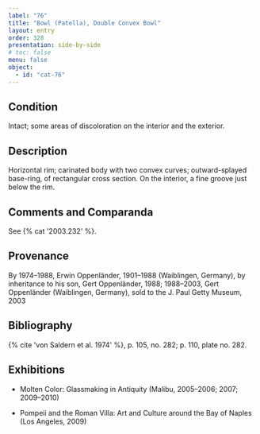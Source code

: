 ```yaml
---
label: "76"
title: "Bowl (Patella), Double Convex Bowl"
layout: entry
order: 328
presentation: side-by-side
# toc: false
menu: false
object:
  - id: "cat-76"
---
```


## Condition

Intact; some areas of discoloration on the interior and the exterior.

## Description

Horizontal rim; carinated body with two convex curves; outward-splayed base-ring, of rectangular cross section. On the interior, a fine groove just below the rim.

## Comments and Comparanda

See {% cat '2003.232' %}.

## Provenance

By 1974–1988, Erwin Oppenländer, 1901–1988 (Waiblingen, Germany), by inheritance to his son, Gert Oppenländer, 1988; 1988–2003, Gert Oppenländer (Waiblingen, Germany), sold to the J. Paul Getty Museum, 2003

## Bibliography

{% cite 'von Saldern et al. 1974' %}, p. 105, no. 282; p. 110, plate no. 282.

## Exhibitions

-   Molten Color: Glassmaking in Antiquity (Malibu, 2005–2006; 2007; 2009–2010)

-   Pompeii and the Roman Villa: Art and Culture around the Bay of Naples (Los Angeles, 2009)